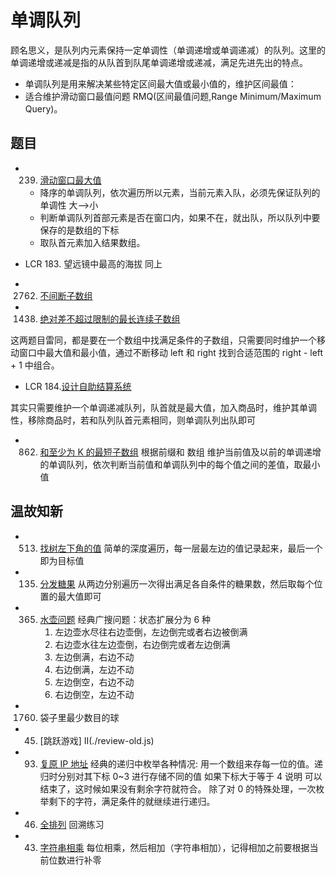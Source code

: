 # 单调队列

顾名思义，是队列内元素保持一定单调性（单调递增或单调递减）的队列。这里的单调递增或递减是指的从队首到队尾单调递增或递减，满足先进先出的特点。

- 单调队列是用来解决某些特定区间最大值或最小值的，维护区间最值：
- 适合维护滑动窗口最值问题 RMQ(区间最值问题,Range Minimum/Maximum Query)。

## 题目

- 239. [滑动窗口最大值](./maxSlidingWindow.js)

  - 降序的单调队列，依次遍历所以元素，当前元素入队，必须先保证队列的单调性 大-->小
  - 判断单调队列首部元素是否在窗口内，如果不在，就出队，所以队列中要保存的是数组的下标
  - 取队首元素加入结果数组。

- LCR 183. 望远镜中最高的海拔
  同上

- 2762. [不间断子数组](./continuousSubarrays.js)
- 1438. [绝对差不超过限制的最长连续子数组](./longestSubarray.js)

这两题目雷同，都是要在一个数组中找满足条件的子数组，只需要同时维护一个移动窗口中最大值和最小值，通过不断移动 left 和 right 找到合适范围的 right - left + 1 中组合。

- LCR 184.[设计自助结算系统](./checkouts.js)

其实只需要维护一个单调递减队列，队首就是最大值，加入商品时，维护其单调性，移除商品时，若和队列队首元素相同，则单调队列出队即可

- 862. [和至少为 K 的最短子数组](./shortestSubarray.js)
       根据前缀和 数组 维护当前值及以前的单调递增的单调队列，依次判断当前值和单调队列中的每个值之间的差值，取最小值

## 温故知新

- 513. [找树左下角的值](./review-old.js)
       简单的深度遍历，每一层最左边的值记录起来，最后一个即为目标值
- 135. [分发糖果](./review-old.js)
       从两边分别遍历一次得出满足各自条件的糖果数，然后取每个位置的最大值即可
- 365. [水壶问题](./review-old.js)
       经典广搜问题：状态扩展分为 6 种
       1. 左边壶水尽往右边壶倒，左边倒完或者右边被倒满
       2. 右边壶水往左边壶倒，右边倒完或者左边倒满
       3. 左边倒满，右边不动
       4. 右边倒满，左边不动
       5. 左边倒空，右边不动
       6. 右边倒空，左边不动

- 1760. 袋子里最少数目的球
- 45. [跳跃游戏] II(./review-old.js)
- 93. [复原 IP 地址](./review-old.js)
      经典的递归中枚举各种情况: 用一个数组来存每一位的值。递归时分别对其下标 0~3 进行存储不同的值
      如果下标大于等于 4 说明 可以结束了，这时候如果没有剩余字符就符合。
      除了对 0 的特殊处理，一次枚举剩下的字符，满足条件的就继续进行递归。
- 46. [全排列](./review-old.js)
    回溯练习
- 43. [字符串相乘](./review-old.js)
   每位相乘，然后相加（字符串相加），记得相加之前要根据当前位数进行补零

      
